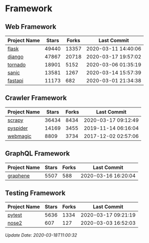 # Framework

## Web Framework

| Project Name | Stars | Forks | Last Commit |
| ------------ | ----- | ----- | ----------- |
| [flask](https://github.com/pallets/flask) | 49440 | 13357 | 2020-03-11 14:40:06 |
| [django](https://github.com/django/django) | 47867 | 20718 | 2020-03-17 19:57:02 |
| [tornado](https://github.com/tornadoweb/tornado) | 18901 | 5152 | 2020-03-06 01:35:19 |
| [sanic](https://github.com/huge-success/sanic) | 13581 | 1267 | 2020-03-14 15:57:39 |
| [fastapi](https://github.com/tiangolo/fastapi) | 11173 | 682 | 2020-03-01 21:34:38 |

## Crawler Framework

| Project Name | Stars | Forks | Last Commit |
| ------------ | ----- | ----- | ----------- |
| [scrapy](https://github.com/scrapy/scrapy) | 36434 | 8434 | 2020-03-17 09:12:49 |
| [pyspider](https://github.com/binux/pyspider) | 14169 | 3455 | 2019-11-14 06:16:04 |
| [webmagic](https://github.com/code4craft/webmagic) | 8809 | 3734 | 2017-12-02 02:57:06 |

## GraphQL Framework

| Project Name | Stars | Forks | Last Commit |
| ------------ | ----- | ----- | ----------- |
| [graphene](https://github.com/graphql-python/graphene) | 5507 | 588 | 2020-03-16 16:20:04 |

## Testing Framework

| Project Name | Stars | Forks | Last Commit |
| ------------ | ----- | ----- | ----------- |
| [pytest](https://github.com/pytest-dev/pytest) | 5636 | 1334 | 2020-03-17 09:21:19 |
| [nose2](https://github.com/nose-devs/nose2) | 607 | 127 | 2020-03-03 16:52:03 |

*Update Date: 2020-03-18T11:00:32*